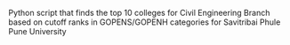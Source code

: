  Python script that finds the top 10 colleges for Civil Engineering Branch based on cutoff ranks in GOPENS/GOPENH categories for Savitribai Phule Pune University